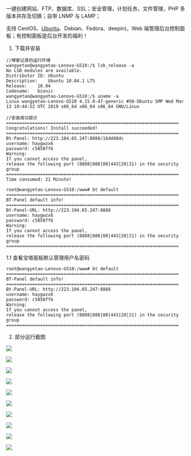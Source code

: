 一键创建网站、FTP、数据库、SSL；安全管理，计划任务，文件管理，PHP 多版本共存及切换；自带 LNMP 与 LAMP；

支持 CentOS、[Ubuntu](https://so.csdn.net/so/search?q=Ubuntu&spm=1001.2101.3001.7020)、Debian、Fedora、deepin)，Web 端管理后台控制面板；有控制面板是后台开发的福利！

1. 下载并安装

```
//博客记录的运行环境
wangyetao@wangyetao-Lenovo-G510:/$ lsb_release -a
No LSB modules are available.
Distributor ID:	Ubuntu
Description:	Ubuntu 18.04.1 LTS
Release:	18.04
Codename:	bionic
wangyetao@wangyetao-Lenovo-G510:/$ uname -a
Linux wangyetao-Lenovo-G510 4.15.0-47-generic #50-Ubuntu SMP Wed Mar 13 10:44:52 UTC 2019 x86_64 x86_64 x86_64 GNU/Linux
```

```
//安装成功提示
==================================================================
Congratulations! Install succeeded!
==================================================================
Bt-Panel: http://223.104.65.247:8888/16dd40dc
username: haygwzx6
password: c5858ff6
Warning:
If you cannot access the panel, 
release the following port (8888|888|80|443|20|21) in the security group
==================================================================
Time consumed: 21 Minute!
```

```
root@wangyetao-Lenovo-G510:/www# bt default
==================================================================
BT-Panel default info!
==================================================================
Bt-Panel-URL: http://223.104.65.247:8888
username: haygwzx6
password: c5858ff6
Warning:
If you cannot access the panel, 
release the following port (8888|888|80|443|20|21) in the security group
==================================================================
```

1.1 查看宝塔面板默认管理用户名密码

```
root@wangyetao-Lenovo-G510:/www# bt default
==================================================================
BT-Panel default info!
==================================================================
Bt-Panel-URL: http://223.104.65.247:8888
username: haygwzx6
password: c5858ff6
Warning:
If you cannot access the panel, 
release the following port (8888|888|80|443|20|21) in the security group
==================================================================
```

2. 部分运行截图

![](https://img-blog.csdnimg.cn/20190424002118809.png?x-oss-process=image/watermark,type_ZmFuZ3poZW5naGVpdGk,shadow_10,text_aHR0cHM6Ly9ibG9nLmNzZG4ubmV0L3UwMTQxMzI5NDc=,size_16,color_FFFFFF,t_70)

![](https://img-blog.csdnimg.cn/20190424002158966.png?x-oss-process=image/watermark,type_ZmFuZ3poZW5naGVpdGk,shadow_10,text_aHR0cHM6Ly9ibG9nLmNzZG4ubmV0L3UwMTQxMzI5NDc=,size_16,color_FFFFFF,t_70)

![](https://img-blog.csdnimg.cn/20190424002225497.png?x-oss-process=image/watermark,type_ZmFuZ3poZW5naGVpdGk,shadow_10,text_aHR0cHM6Ly9ibG9nLmNzZG4ubmV0L3UwMTQxMzI5NDc=,size_16,color_FFFFFF,t_70)

![](https://img-blog.csdnimg.cn/20190424002246353.png?x-oss-process=image/watermark,type_ZmFuZ3poZW5naGVpdGk,shadow_10,text_aHR0cHM6Ly9ibG9nLmNzZG4ubmV0L3UwMTQxMzI5NDc=,size_16,color_FFFFFF,t_70)

![](https://img-blog.csdnimg.cn/20190424002311598.png?x-oss-process=image/watermark,type_ZmFuZ3poZW5naGVpdGk,shadow_10,text_aHR0cHM6Ly9ibG9nLmNzZG4ubmV0L3UwMTQxMzI5NDc=,size_16,color_FFFFFF,t_70)

![](https://img-blog.csdnimg.cn/20190424002348392.png?x-oss-process=image/watermark,type_ZmFuZ3poZW5naGVpdGk,shadow_10,text_aHR0cHM6Ly9ibG9nLmNzZG4ubmV0L3UwMTQxMzI5NDc=,size_16,color_FFFFFF,t_70)

![](https://img-blog.csdnimg.cn/20190424002412153.png?x-oss-process=image/watermark,type_ZmFuZ3poZW5naGVpdGk,shadow_10,text_aHR0cHM6Ly9ibG9nLmNzZG4ubmV0L3UwMTQxMzI5NDc=,size_16,color_FFFFFF,t_70)

![](https://img-blog.csdnimg.cn/20190424002441703.png?x-oss-process=image/watermark,type_ZmFuZ3poZW5naGVpdGk,shadow_10,text_aHR0cHM6Ly9ibG9nLmNzZG4ubmV0L3UwMTQxMzI5NDc=,size_16,color_FFFFFF,t_70)

![](https://img-blog.csdnimg.cn/20190424232412127.png?x-oss-process=image/watermark,type_ZmFuZ3poZW5naGVpdGk,shadow_10,text_aHR0cHM6Ly9ibG9nLmNzZG4ubmV0L3UwMTQxMzI5NDc=,size_16,color_FFFFFF,t_70)

![](https://img-blog.csdnimg.cn/2019042423243432.png?x-oss-process=image/watermark,type_ZmFuZ3poZW5naGVpdGk,shadow_10,text_aHR0cHM6Ly9ibG9nLmNzZG4ubmV0L3UwMTQxMzI5NDc=,size_16,color_FFFFFF,t_70)